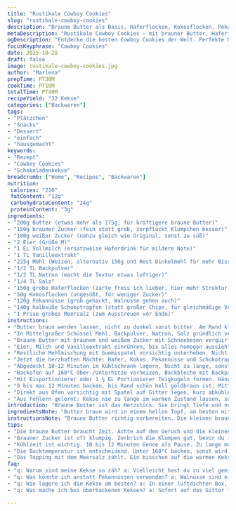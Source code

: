 ```yaml
---
title: "Rustikale Cowboy Cookies"
slug: "rustikale-cowboy-cookies"
description: "Braune Butter als Basis, Haferflocken, Kokosflocken, Pekannüsse und Schokolade – geniale Texturkombination. Zucker leicht variiert, um weniger Süße zu erzielen. Kurze Kühlphase nach dem Mischen sorgt für bessere Konsistenz. Backen bei etwas niedriger Temperatur für saftige Mitte, trotzdem knusprige Ränder. Perfekt wenn man die Balance aus zäh und knusprig will. Kleine Änderungen an Zeiten und Zutaten sorgen für mehr Persönlichkeit im Geschmack – kein Massenprodukt."
metaDescription: "Rustikale Cowboy Cookies – mit brauner Butter, Haferflocken und Schokolade. Ein Muss für jeden Keksliebhaber, der auf Textur steht."
ogDescription: "Entdecke die besten Cowboy Cookies der Welt. Perfekte Mischung aus zäh und knusprig, unwiderstehlich gut mit brauner Butter."
focusKeyphrase: "Cowboy Cookies"
date: 2025-10-28
draft: false
image: rustikale-cowboy-cookies.jpg
author: "Marlena"
prepTime: PT30M
cookTime: PT10M
totalTime: PT40M
recipeYield: "32 Kekse"
categories: ["Backwaren"]
tags:
- "Plätzchen"
- "Snacks"
- "Dessert"
- "einfach"
- "hausgemacht"
keywords:
- "Rezept"
- "Cowboy Cookies"
- "Schokoladenkekse"
breadcrumb: ["Home", "Recipes", "Backwaren"]
nutrition: 
 calories: "210"
 fatContent: "12g"
 carbohydrateContent: "24g"
 proteinContent: "3g"
ingredients:
- "200g Butter (etwas mehr als 175g, für kräftigere braune Butter)"
- "150g brauner Zucker (fein statt grob, zerpflückt Klümpchen besser)"
- "100g weißer Zucker (nahzu gleich wie Original, sonst zu süß)"
- "2 Eier (Größe M)"
- "1 EL Vollmilch (ersatzweise Haferdrink für mildere Note)"
- "1 TL Vanilleextrakt"
- "225g Mehl (Weizen, alternativ 150g und Rest Dinkelmehl für mehr Biss)"
- "1/2 TL Backpulver"
- "1/2 TL Natron (macht die Textur etwas luftiger)"
- "1/4 TL Salz"
- "150g grobe Haferflocken (zarte fress ich lieber, hier mehr Struktur)"
- "50g Kokosflocken (ungesüßt, für weniger Zucker)"
- "120g Pekannüsse (grob gehackt, Walnüsse gehen auch)"
- "140g halbsüße Schokotropfen (statt großer Chips, für gleichmäßige Verteilung)"
- "1 Prise grobes Meersalz (zum Ausstreuen vor Ende)"
instructions:
- "Butter braun werden lassen, nicht zu dunkel sonst bitter. Am Rand kleine braune Schaumflocken sichtbar, nussiges Aroma nett. In große Schüssel geben, 12 Minuten abkühlen lassen. Nicht eilig, Butter zu heiß verbrennt Eier später."
- "In Mittelgroßer Schüssel Mehl, Backpulver, Natron, Salz gründlich vermengen, beiseitestellen. Pulver gleichmäßig verteilt – schützt vor zu flachem Ergebnis."
- "Braune Butter mit braunem und weißem Zucker mit Schneebesen verquirlen. Texturempfehlung: sandig aber keine Klümpchen. Braunen Zucker sorgfältig zerbrechen, sonst bleiben harte Stellen. Richtiges Timing hier, zu früh rühren geht auch nicht."
- "Eier, Milch und Vanilleextrakt einrühren, bis alles homogen aussieht. Flüssigkeit sollte voll aufgenommen sein, keine sichtbaren Tröpfchen."
- "Restliche Mehlmischung mit Gummispatel vorsichtig unterheben. Nicht übermischen, sonst Kekse zäh. Mehl soll größtenteils integriert sein, noch ein paar Stellen sind okay."
- "Jetzt die herzhaften Mächte: Hafer, Kokos, Pekannüsse und Schokotropfen einarbeiten. Nicht mehr rühren als nötig. Rohteig fühlt sich schon recht dick an, gutes Zeichen."
- "Abgedeckt 10-12 Minuten im Kühlschrank lagern. Nicht zu lange, sonst wird Teig zu hart, dann ungleichmäßig beim Backen. Kurze Pause macht Teig besser formbar und sorgt für zähe Mitte."
- "Backofen auf 160°C Ober-/Unterhitze vorheizen, Backbleche mit Backpapier auslegen. Bleche nicht vorher zu lange stehen lassen, sonst Teig zu warm beim Formen."
- "Mit Eisportionierer oder 1 ½ EL Portionierer Teigkugeln formen. Hände nicht zu warm, sonst klebt alles. Kugeln locker rollen, circa 5 cm Abstand auf Blech setzen. Zu dicht, kleben sie zusammen."
- "9 bis max 12 Minuten backen, bis Rand schön hell goldbraun ist, Mitte noch weich und glänzend. Wenn Rand nicht steht, aber Anfang bräunt, besser noch gekocht. Unterbacken ist Absicht, werden auf Blech nachziehen und härten aus. Kein nervöses Umlagern nötig."
- "Direkt aus Ofen vorsichtig mit Spatel auf Gitter legen, kurz abkühlen lassen. Warm schmecken sie am besten, dann mit weiteren Pekannüssen und noch ein paar Schokotropfen plus Prise Meersalz bestreuen. Der Klecks Salz macht enormen Unterschied."
- "Aus Fehlern gelernt: Kekse nie zu lange im warmen Zustand lassen, sonst verlieren sie Saftigkeit. Auch zu dünne Flächen brechen gern auseinander. Dicke Teigportionen, Backzeit anpassen. Mag noch mehr Pekannüsse im Teig – knackt schön."
introduction: "Braune Butter ist das Herzstück. Sie bringt Tiefe und nussigen Charakter, macht den Unterschied zu normalen Cookies. Hafer bringt Textur, Kokos leichte Süße und knackige Nüsse unterstreichen das Gebäck. Schon bei den ersten Versuchen merkte ich: falsch temperierte Butter oder zu trockenes Mischen ruiniert das Mundgefühl. Weniger Zucker und fast ungesüßte Kokosflocken halten die Süße in Schach. Oft unterschätzt: kurzes Kühlen des Teigs. Es gibt ihm Zeit, anzuziehen, bringt mehr Biss, verhindert Auslaufen beim Backen. Dann die Backzeit nicht zu knapp, aber auch nicht überziehen – Zwischenstufe an den Rändern ist besser als knochentrocken. Am Ende noch Salz oben drauf: salzige Brösel mit süßer Schokolade sind ein Gedicht. Wenn beim Ausprobieren was schiefging, half mir der Trick mit dem Kühlintervall und das Precise Timing beim Rühren."
ingredientsNote: "Butter braun wird in einem hellen Topf, am besten mit schwerem Boden. Aufpassen, verbrennt schnell. Grobe Haferflocken sind für Biss, zu feine matschen im Ofen. Mehlanteil leicht reduziert zugunsten Dinkelmehl gibt mehr Korn, weniger Kleber. Falls vegan gewünscht, kann Milch durch Hafer- oder Mandelmilch ersetzt werden und statt Eiern Leinsamen-Eier (1 EL Leinsamen + 3 EL Wasser quellen lassen). Brauner Zucker grob, nicht klumpenfrei lässt interessant karamellig schmecken. Pekannüsse können Walnüsse oder Haselnüsse ersetzen, je nach Vorliebe. Schokotropfen kaugroß, nicht zu fein, sie schmelzen gleichmäßig statt komplett verlaufen. Meersalz grob für Endtopping nicht vergessen, verändert den Charakter genial."
instructionsNote: "Braune Butter richtig vorbereiten. Die kleinen braunen Schlieren sind nicht einfach nur Zucker-Karamell, sondern feinste aromatische Röstaromen, die die Cookies besonders machen. Zucker und Butter gut vermischen, aber nicht zu lange, sonst wird Teig zäh. Eier und Vanille nach und nach gut einarbeiten, sonst flockt der Teig. Beim Mehl Vorsicht mit Überarbeitung. Immer erst eine grobe Reduktion, nicht lang kneten. Die Mischung mit den Texturen zuletzt unterheben und zügig kühlen. Backtemperatur etwas niedriger als Standards, damit außen langsam braun wird ohne innen trocken zu sein. Timing beim Backen funktioniert mit Blick auf den Rand und Fingerprobe (leicht andrücken, Rand schon fest, Mitte noch weich). Direkt nach Ofen Schockkühlung vermeiden, Kekse weiterhin warm anstellen. Salz nicht in Teig, sondern auf warmen Keks geben – damit bleibt das Aroma erhalten. Kühlpausen zwischendurch beim Backen verhindern Zusammenlaufen oder zu weit auseinander laufende Cookies. Keksreste im Kühlschrank lagern, da werden sie nochmal besser."
tips:
- "Die braune Butter braucht Zeit. Achte auf den Geruch und die kleinen Bläschen. Wenn es nussig riecht und Bläschen verschwinden, ist sie perfekt. Lass sie abkühlen, aber nicht zu lange."
- "Brauner Zucker ist oft klumpig. Zerbrich die Klumpen gut, bevor du ihn zur Butter gibst. Bei der Klumpenbildung keine Hektik. Besser gut vermischen für die richtige Textur."
- "Kühlzeit ist wichtig. 10 bis 12 Minuten Genoe als Pause. Zu lange macht den Teig hart. Kalte Zutaten helfen. Gare die Kekse nicht nur nach Zeit, sondern nach Aussehen."
- "Die Backtemperatur ist entscheidend. Unter 160°C backen, sonst wird der Rand schnell dunkel. Ab und zu reinschauen, um den perfekten Goldton zu finden."
- "Das Topping mit dem Meersalz zählt. Ein bisschen auf die warmen Kekse streuen. Der Kontrast zwischen salzig und süß hebt alles hervor, gibt den Keksen Zauber."
faq:
- "q: Warum sind meine Kekse so zäh? a: Vielleicht hast du zu viel gemischt. Mach es sanft, damit die Luft bleibt. Mehl und Flüssigkeit nur vermengen, wenn nötig."
- "q: Was könnte ich anstatt Pekannüssen verwenden? a: Walnüsse sind eine gute Wahl. Haselnüsse geben einen anderen Geschmack. Experimentiere, was dir gefällt."
- "q: Wie lagere ich die Kekse am besten? a: In einer luftdichten Box, sie bleiben länger frisch. Ein Stück Apfel dazu legt den Feuchtigkeitsgehalt. Sicherer als Keksbrösel."
- "q: Was mache ich bei überbackenen Keksen? a: Sofort auf das Gitter legen, damit sie nicht weiter garen. Beim nächsten Mal die Zeit genau im Blick behalten, prüfen."

---
```

